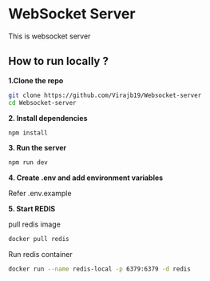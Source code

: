 # WebSocket Server

This is websocket server

## How to run locally ?

**1.Clone the repo**

```bash 
git clone https://github.com/Virajb19/Websocket-server
cd Websocket-server
```
**2. Install dependencies**

```bash
npm install
```

**3. Run the server**

```bash
npm run dev
```
**4. Create .env and add environment variables**

Refer .env.example

**5. Start REDIS**

pull redis image

```bash
docker pull redis
```
Run redis container

```bash
docker run --name redis-local -p 6379:6379 -d redis
```